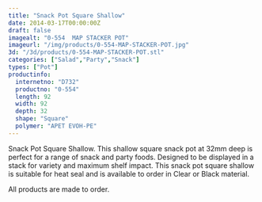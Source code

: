 ```yaml
---
title: "Snack Pot Square Shallow"
date: 2014-03-17T00:00:00Z
draft: false
imagealt: "0-554  MAP STACKER POT"
imageurl: "/img/products/0-554-MAP-STACKER-POT.jpg"
3d: "/3d/products/0-554-MAP-STACKER-POT.stl"
categories: ["Salad","Party","Snack"]
types: ["Pot"]
productinfo:
  internetno: "D732"
  productno: "0-554"
  length: 92
  width: 92
  depth: 32
  shape: "Square"
  polymer: "APET EVOH-PE"
---
```

Snack Pot Square Shallow. This shallow square snack pot at 32mm deep is perfect for a range of snack and party foods. Designed to be displayed in a stack for variety and maximum shelf impact. This snack pot square shallow is suitable for heat seal and is available to order in Clear or Black material.

All products are made to order.